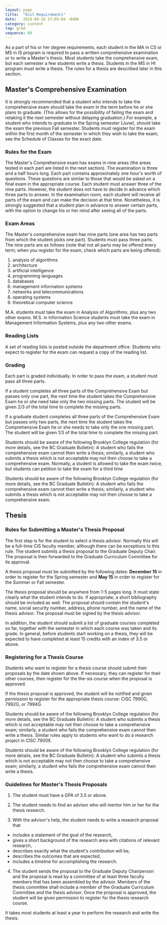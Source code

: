 ```yaml
---
layout: page
title:  "Exit Requirements"
date:   2018-08-10 17:05:04 -0400
category: content
tag: grad
sequence: 60
---
```

As a part of his or her degree requirements, each student in the MA in CS or MS in IS  program is required to pass a written comprehensive examination or to write a Master's thesis. Most students take the comprehensive exam, but each semester a few students write a thesis. Students in the MS in HI program must write a thesis. The rules for a thesis are described later in this section.

## Master's Comprehensive Examination

It is strongly recommended that a student who intends to take the comprehensive exam should take the exam in the term before he or she plans to graduate. (This allows for the possibility of failing the exam and retaking it the next semester without delaying graduation.)  For example, a student who intends to graduate in the Spring semester (June), should take the exam the previous Fall semester. Students must register for the exam within the first month of the semester in which they wish to take the exam; see the Schedule of Classes for the exact date.

### Rules for the Exam

The Master's Comprehensive exam has exams in nine areas (the areas tested in each part are listed in the next section). The examination is three and a half hours long. Each part contains approximately one hour's worth of questions. These questions are similar to those that would be asked on a final exam in the appropriate course. Each student must answer three of the nine parts. However, the student does not have to decide in advance which three parts to answer. In the examination room, each student will receive all parts of the exam and can make the decision at that time. Nonetheless, it is strongly suggested that a student plan in advance to answer certain parts, with the option to change his or her mind after seeing all of the parts.

### Exam Areas

The Master's comprehensive exam has nine parts (one area has two parts from which the student picks one part). Students must pass three parts. The nine parts are as follows (note that not all parts may be offered every term; when you register for the exam, check which parts are being offered):
 1. analysis of algorithms
 2. architecture
 3. artificial intelligence
 4. programming languages
 5. databases  
 6. management information systems
 7. networks and telecommunications
 8. operating systems
 9. theoretical computer science


M.A. students must take the exam in Analysis of Algorithms, plus any two other exams. M.S. in Information Science students must take the exam in Management Information Systems, plus any two other exams.

### Reading Lists

A set of reading lists is posted outside the department office. Students who expect to register for the exam can request a copy of the reading list.

### Grading

Each part is graded individually. In order to pass the exam, a student must pass all three parts.

If a student completes all three parts of the Comprehensive Exam but passes only one part, the next time the student takes the Comprehensive Exam he or she need take only the two missing parts. The student will be given 2/3 of the total time to complete the missing parts.

If a graduate student completes all three parts of the Comprehensive Exam but passes only two parts, the next time the student takes the Comprehensive Exam he or she needs to take only the one missing part. The student will be given 1/3 of the total time to complete the missing part.

Students should be aware of the following Brooklyn College regulation (for more details, see the BC Graduate Bulletin): A student who fails the comprehensive exam cannot then write a thesis; similarly, a student who submits a thesis which is not acceptable may not then choose to take a comprehensive exam.
Normally, a student is allowed to take the exam twice, but students can petition to take the exam for a third time


<div class="callout"> Students should be aware of the following Brooklyn College regulation (for more details, see the BC Graduate Bulletin): A student who fails the comprehensive exam cannot then write a thesis; similarly, a student who submits a thesis which is not acceptable may not then choose to take a comprehensive exam. </div>

## Thesis

### Rules for Submitting a Master's Thesis Proposal

The first step is for the student to select a thesis advisor. Normally this will be a full-time CIS faculty member, although there can be exceptions to this rule. The student submits a thesis proposal to the Graduate Deputy Chair. The proposal is then forwarded to the Graduate Curriculum Committee for its approval.


<div class="callout">  A thesis proposal must be submitted by the following dates: <b>December 15</b> in order to register for the Spring semester and <b>May 15</b> in order to register for the Summer or Fall semester. </div>

The thesis proposal should be anywhere from 1-5 pages long. It must state clearly what the student intends to do. If appropriate, a short bibliography should be included as well. The proposal should contain the student's name, social security number, address, phone number, and the name of the thesis advisor. The proposal must be signed by the thesis advisor.

In addition, the student should submit a list of graduate courses completed so far, together with the semester in which each course was taken and its grade. In general, before students start working on a thesis, they will be expected to have completed at least 15 credits with an index of 3.5 or above.

### Registering for a Thesis Course

Students who want to register for a thesis course should submit their proposals by the date shown above. If necessary, they can register for their other courses, then register for the the-sis course when the proposal is approved.

If the thesis proposal is approved, the student will be notified and given permission to register for the appropriate thesis course: CISC 7990G, 7992G, or 7994G.

Students should be aware of the following Brooklyn College regulation (for more details, see the BC Graduate Bulletin): A student who submits a thesis which is not acceptable may not then choose to take a comprehensive exam; similarly, a student who fails the comprehensive exam cannot then write a thesis.
Similar rules apply to students who want to do a research project in CISC 7900X.

<div class="callout"> Students should be aware of the following Brooklyn College regulation (for more details, see the BC Graduate Bulletin): A student who submits a thesis which is not acceptable may not then choose to take a comprehensive exam; similarly, a student who fails the comprehensive exam cannot then write a thesis.</div>

### Guidelines for Master's Thesis Proposals

1. The student must have a GPA of 3.5 or above.

2. The student needs to find an advisor who will mentor him or her for the thesis research.

3. With the advisor's help, the student needs to write a research proposal that
  * includes a statement of the goal of the research,
  * gives a short background of the research area with citations of relevant research,
  * describes exactly what the student's contribution will be,
  * describes the outcomes that are expected,
  * includes a timeline for accomplishing the research.

4. The student sends the proposal to the Graduate Deputy Chairperson and the proposal is read by a committee of at least three faculty members that has been assembled by the advisor. Members of the thesis committee shall include a member of the Graduate Curriculum Committee and the thesis advisor. Once the proposal is approved, the student will be given permission to register for the thesis research course.

It takes most students at least a year to perform the research and write the thesis.
